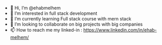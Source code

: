 - 👋 Hi, I’m @ehabmelhem
- 👀 I’m interested in  full stack development
- 🌱 I’m currently learning Full stack course with mern stack
- 💞️ I’m looking to collaborate on big projects with big companies
- 📫 How to reach me my linked-in : https://www.linkedin.com/in/ehab-melhem/

<!---
ehabmelhem/ehabmelhem is a ✨ special ✨ repository because its `README.md` (this file) appears on your GitHub profile.
You can click the Preview link to take a look at your changes.
--->
